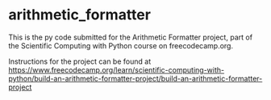 # arithmetic_formatter
This is the py code submitted for the Arithmetic Formatter project, part of the Scientific Computing with Python course on freecodecamp.org.

Instructions for the project can be found at https://www.freecodecamp.org/learn/scientific-computing-with-python/build-an-arithmetic-formatter-project/build-an-arithmetic-formatter-project
